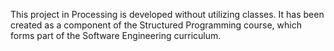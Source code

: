 This project in Processing is developed without utilizing classes. It has been created as a component of the Structured Programming course, which forms part of the Software Engineering curriculum.
